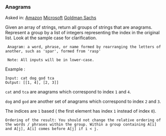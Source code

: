 ### Anagrams

Asked in: [Amazon](#) [Microsoft](#) [Goldman Sachs](#)

Given an array of strings, return all groups of strings that are anagrams. Represent a group by a list of integers representing the index in the original list. Look at the sample case for clarification.

```
 Anagram: a word, phrase, or name formed by rearranging the letters of another, such as 'spar', formed from 'rasp'
```

```
 Note: All inputs will be in lower-case.
```

Example :
```
Input: cat dog god tca
Output: [[1, 4], [2, 3]]
```

`cat` and `tca` are anagrams which correspond to index `1` and `4`. 

`dog` and `god` are another set of anagrams which correspond to index `2` and `3`.

The indices are `1` based ( the first element has index `1` instead of index `0`).

```
Ordering of the result: You should not change the relative ordering of the words / phrases within the group. Within a group containing A[i] and A[j], A[i] comes before A[j] if i < j.
```
